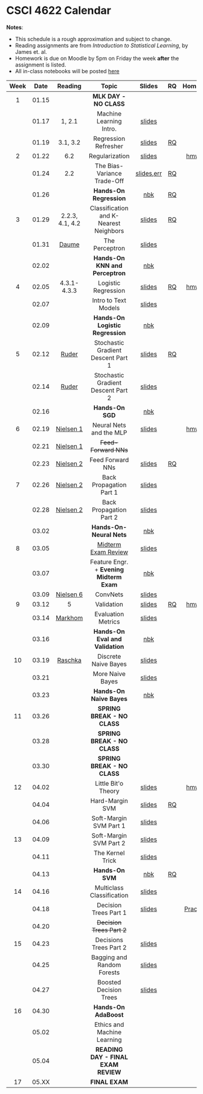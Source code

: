 # CSCI 4622 Calendar

**Notes**:
- This schedule is a rough approximation and subject to change.
- Reading assignments are from _Introduction to Statistical Learning_, by James et. al.
- Homework is due on Moodle by 5pm on Friday the week **after** the assignment is listed.
- All in-class notebooks will be posted [here](https://github.com/chrisketelsen/CSCI-4622-Machine-Learning/tree/master/in-class-notebooks)


| Week   | Date         | Reading      |                   Topic               	   | Slides      | RQ | Homework   | 
|:------:|:------------:| :-----------:| :----------------------------------------:|:-----------:|:--:|:----------:|
| 1      | 01.15        |              | **MLK DAY - NO CLASS**                    |             |    |            |	
|        | 01.17        | 1, 2.1       | Machine Learning Intro.                   | [slides](https://www.cs.colorado.edu/~ketelsen/files/courses/csci4622/slides/lesson01.pdf)	         |    |            |	
|        | 01.19        | 3.1, 3.2     | Regression Refresher                      | [slides](https://www.cs.colorado.edu/~ketelsen/files/courses/csci4622/slides/lesson02.pdf)	         | [RQ](https://moodle.cs.colorado.edu/mod/quiz/view.php?id=21405)   |            |	
| 2      | 01.22        | 6.2          | Regularization                            | [slides](https://www.cs.colorado.edu/~ketelsen/files/courses/csci4622/slides/lesson03.pdf)			 |	  | [hmwk01](https://github.com/chrisketelsen/CSCI-4622-Machine-Learning/tree/master/hmwk/hmwk01) 	   | 
|        | 01.24        | 2.2          | The Bias-Variance Trade-Off               | [slides](https://www.cs.colorado.edu/~ketelsen/files/courses/csci4622/slides/lesson04.pdf),[err](https://www.cs.colorado.edu/~ketelsen/files/courses/csci4622/notes/lesson04-Err-Derivation.pdf)		         | [RQ](https://moodle.cs.colorado.edu/mod/quiz/view.php?id=21517)   |            |	
|        | 01.26        |              | **Hands-On Regression**                   | [nbk](https://github.com/chrisketelsen/CSCI-4622-Machine-Learning/tree/master/in-class-notebooks)			 | [RQ](https://moodle.cs.colorado.edu/mod/quiz/view.php?id=21562)    |            |
| 3      | 01.29        | 2.2.3, 4.1, 4.2| Classification and K-Nearest Neighbors  | [slides](https://www.cs.colorado.edu/~ketelsen/files/courses/csci4622/slides/lesson06.pdf)	         | [RQ](https://moodle.cs.colorado.edu/mod/quiz/view.php?id=21598)   |            | 
|        | 01.31        | [Daume](http://ciml.info/dl/v0_99/ciml-v0_99-ch04.pdf)                                                          								                       | The Perceptron                            | [slides](https://www.cs.colorado.edu/~ketelsen/files/courses/csci4622/slides/lesson07.pdf)	         |    |            | 
|        | 02.02        |              | **Hands-On KNN and Perceptron**           | [nbk](https://github.com/chrisketelsen/CSCI-4622-Machine-Learning/tree/master/in-class-notebooks)			 |    |            |
| 4      | 02.05        | 4.3.1-4.3.3  | Logistic Regression                       | [slides](https://www.cs.colorado.edu/~ketelsen/files/courses/csci4622/slides/lesson09.pdf)	         | [RQ](https://moodle.cs.colorado.edu/mod/quiz/view.php?id=21797)   | [hmwk02](https://github.com/chrisketelsen/CSCI-4622-Machine-Learning/tree/master/hmwk/hmwk02)       | 
|        | 02.07        |              | Intro to Text Models                      | [slides](https://www.cs.colorado.edu/~ketelsen/files/courses/csci4622/slides/lesson10.pdf)            |    |            | 	
|        | 02.09        |              | **Hands-On Logistic Regression**          | [nbk](https://github.com/chrisketelsen/CSCI-4622-Machine-Learning/tree/master/in-class-notebooks)  		 	 |    |            |
| 5      | 02.12        | [Ruder](http://ruder.io/optimizing-gradient-descent/index.html)             | Stochastic Gradient Descent Part 1        | [slides](https://www.cs.colorado.edu/~ketelsen/files/courses/csci4622/slides/lesson12.pdf) 	         | [RQ](https://moodle.cs.colorado.edu/mod/quiz/view.php?id=21938)   |            | 
|        | 02.14        | [Ruder](http://ruder.io/optimizing-gradient-descent/index.html)             | Stochastic Gradient Descent Part 2        | [slides](https://www.cs.colorado.edu/~ketelsen/files/courses/csci4622/slides/lesson13.pdf) 	         |    |            | 
|        | 02.16        |              | **Hands-On SGD**                          | [nbk](https://github.com/chrisketelsen/CSCI-4622-Machine-Learning/tree/master/in-class-notebooks)			 |    |            |
| 6      | 02.19        | [Nielsen 1](http://neuralnetworksanddeeplearning.com/chap1.html)                                    	                                       | Neural Nets and the MLP                   | [slides](https://www.cs.colorado.edu/~ketelsen/files/courses/csci4622/slides/lesson15.pdf)	         |    | [hmwk03](https://github.com/chrisketelsen/CSCI-4622-Machine-Learning/tree/master/hmwk/hmwk03)     | 
|        | 02.21        | [Nielsen 1](http://neuralnetworksanddeeplearning.com/chap1.html)  																		                           | ~~Feed-Forward NNs~~                          |	         |    |            | 
|        | 02.23        | [Nielsen 2](http://neuralnetworksanddeeplearning.com/chap2.html) 																			                           | Feed Forward NNs                   | [slides](https://www.cs.colorado.edu/~ketelsen/files/courses/csci4622/slides/lesson16.pdf)				 | [RQ](https://moodle.cs.colorado.edu/mod/quiz/view.php?id=22190)   |            |
| 7      | 02.26        | [Nielsen 2](http://neuralnetworksanddeeplearning.com/chap2.html)             																						   | Back Propagation Part 1                   | [slides](https://www.cs.colorado.edu/~ketelsen/files/courses/csci4622/slides/lesson17.pdf)	         |    |            | 
|        | 02.28        | [Nielsen 2](http://neuralnetworksanddeeplearning.com/chap2.html)             | Back Propagation Part 2                  |	[slides](https://www.cs.colorado.edu/~ketelsen/files/courses/csci4622/slides/lesson18.pdf)         |    |            | 
|        | 03.02        |              | **Hands-On-Neural Nets**                 | [nbk](https://github.com/chrisketelsen/CSCI-4622-Machine-Learning/tree/master/in-class-notebooks)			 |    |            |
| 8      | 03.05        |              | [Midterm Exam Review](https://github.com/chrisketelsen/CSCI-4622-Machine-Learning/blob/master/resources/midterm_info.md)                       | [slides](https://www.cs.colorado.edu/~ketelsen/files/courses/csci4622/slides/midterm_review.pdf)	         |    |      | 
|        | 03.07        |              | Feature Engr. + **Evening Midterm Exam**         | [nbk](https://github.com/chrisketelsen/CSCI-4622-Machine-Learning/tree/master/in-class-notebooks)	         |    |            | 
|        | 03.09        | [Nielsen 6](http://neuralnetworksanddeeplearning.com/chap6.html)             | ConvNets                       | [slides](https://www.cs.colorado.edu/~ketelsen/files/courses/csci4622/slides/lesson20.pdf) 	         |    |            | 
| 9      | 03.12        |      5        | Validation                                |	[slides](https://www.cs.colorado.edu/~ketelsen/files/courses/csci4622/slides/lesson21.pdf)          | [RQ](https://moodle.cs.colorado.edu/mod/quiz/view.php?id=22555&forceview=1)    | [hmwk04](https://github.com/chrisketelsen/CSCI-4622-Machine-Learning/tree/master/hmwk/hmwk04)   |  
|        | 03.14        |  [Markhom](http://www.dataschool.io/roc-curves-and-auc-explained/)            | Evaluation Metrics                        | [slides](https://www.cs.colorado.edu/~ketelsen/files/courses/csci4622/slides/lesson22.pdf)	         |    |            | 
|        | 03.16        |              | **Hands-On Eval and Validation**          |	[nbk](https://github.com/chrisketelsen/CSCI-4622-Machine-Learning/tree/master/in-class-notebooks)		 |    |            |
| 10     | 03.19        | [Raschka](https://arxiv.org/pdf/1410.5329.pdf)             | Discrete Naive Bayes   |	[slides](https://www.cs.colorado.edu/~ketelsen/files/courses/csci4622/slides/lesson24.pdf)         |    |      | 
|        | 03.21        |              | More Naive Bayes                    |	 [slides](https://www.cs.colorado.edu/~ketelsen/files/courses/csci4622/slides/lesson25.pdf)        |    |            | 
|        | 03.23        |  	           | **Hands-On Naive Bayes**                  |[nbk](https://github.com/chrisketelsen/CSCI-4622-Machine-Learning/tree/master/in-class-notebooks)		     |    |            |
| 11     | 03.26        |              | **SPRING BREAK - NO CLASS**               |	         |    |            | 
|        | 03.28        |              | **SPRING BREAK - NO CLASS**               |	         |    |            | 
|        | 03.30        |              | **SPRING BREAK - NO CLASS**               |			 |    |            |
| 12     | 04.02        |              | Little Bit'o Theory 					   |[slides](https://www.cs.colorado.edu/~ketelsen/files/courses/csci4622/slides/lesson27.pdf) |    | [hmwk05](https://github.com/chrisketelsen/CSCI-4622-Machine-Learning/tree/master/hmwk/hmwk05)           | 
|        | 04.04        |              | Hard-Margin SVM 			   |	[slides](https://www.cs.colorado.edu/~ketelsen/files/courses/csci4622/slides/lesson28.pdf)          | [RQ](https://moodle.cs.colorado.edu/mod/quiz/view.php?id=22947)   |            | 
|        | 04.06        |              | Soft-Margin SVM Part 1                    | [slides](https://www.cs.colorado.edu/~ketelsen/files/courses/csci4622/slides/lesson29.pdf)			 |    |            |
| 13     | 04.09        |              | Soft-Margin SVM Part 2                    | [slides](https://www.cs.colorado.edu/~ketelsen/files/courses/csci4622/slides/lesson30.pdf)			 |    |      | 
|        | 04.11        |              | The Kernel Trick 						   | [slides](https://www.cs.colorado.edu/~ketelsen/files/courses/csci4622/slides/lesson31.pdf)			 |	  |	           | 
|        | 04.13        |              | **Hands-On SVM**						   |[nbk](https://github.com/chrisketelsen/CSCI-4622-Machine-Learning/tree/master/in-class-notebooks)			 | [RQ](https://moodle.cs.colorado.edu/mod/quiz/view.php?id=23091)	  |            | 
| 14     | 04.16        |              | Multiclass Classification  |	[slides](https://www.cs.colorado.edu/~ketelsen/files/courses/csci4622/slides/lesson33.pdf)         |     |       | 
|        | 04.18        |              | Decision Trees Part 1                     |[slides](https://www.cs.colorado.edu/~ketelsen/files/courses/csci4622/slides/lesson34.pdf)	         |    |  [Practicum](https://github.com/chrisketelsen/CSCI-4622-Machine-Learning/tree/master/practicum)         | 
|        | 04.20        |              | ~~Decision Trees Part 2~~                     |			 |    |            |
| 15     | 04.23        |              | Decisions Trees Part 2                     | [slides](https://www.cs.colorado.edu/~ketelsen/files/courses/csci4622/slides/lesson35.pdf)	         |    |   | 
|        | 04.25        |              | Bagging and Random Forests 			| [slides](https://www.cs.colorado.edu/~ketelsen/files/courses/csci4622/slides/lesson36.pdf)	         |    |            | 
|        | 04.27        |              | Boosted Decision Trees			   |[slides](https://www.cs.colorado.edu/~ketelsen/files/courses/csci4622/slides/lesson37.pdf)	    	 |    |            |
| 16     | 04.30        |              | **Hands-On AdaBoost**			   |	         |    |            | 
|        | 05.02        |              | Ethics and Machine Learning               |			 |	  |            |
|        | 05.04        |              | **READING DAY - FINAL EXAM REVIEW**	   |			 |	  |            |
| 17     | 05.XX        |              | **FINAL EXAM**                            |			 |	  |  	       | 

<!---
Homework Sketch 

hmwk01: 
- LaTex something based on a picture 
- Implement a Python Class 
- Walk-through of derivation of Normal Eqns for Ridge-Regression 
	- Ask what happens as lam -> infty 
- Regularization study based on credit card data? 
- Bias-Variance Trade-Off - Simulate to get reducible-irreducible error curves

hmwk02:
- implement KNN with canned-ball-tree 
- implement Perceptron from scratch 

hmwk03:
- logistic regression 
- implement lazy sparse regularization 
- implement momentum 
- implement a learning rate schedule 

hmwk04:
- MLP architecture problem 
- Implement backprop 
- Implement gradient checking 

hwmk05:
- Feature engineering (Kaggle In-Class)
- Implement cross-validation (with inference)

hmwk06:
- SVM by hand 
- Implement coordinate ascent 
- theoretical kernel questions 
- use canned SVM
- hyperparameter turning 

Practicum: 
- LOL not telling you 
-->
